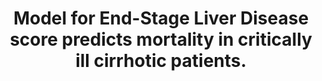 ---
layout: page
header: no
#
# Content
#
subheadline: "Recent Publication"
title: "Model for End-Stage Liver Disease score predicts mortality in critically ill cirrhotic patients.
"
teaser: "Model for End-Stage Liver Disease score predicts mortality in critically ill cirrhotic patients.
"
categories: [Publications]
tags: [Nephrology]
---